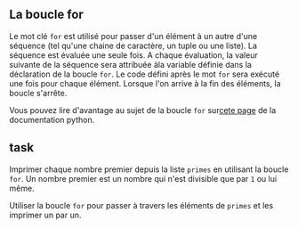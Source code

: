 ## La boucle for

Le mot clé `for` est utilisé pour passer d'un élément à un autre d'une séquence (tel qu'une chaine de caractère, 
un tuple ou une liste). La séquence est évaluée une seule fois. A chaque évaluation, la valeur suivante de la séquence 
sera attribuée àla variable définie dans la déclaration de la boucle `for`. Le code défini après le mot `for` 
sera exécuté une fois pour chaque élément. Lorsque l'on arrive à la fin des éléments, la boucle s'arrête.

Vous pouvez lire d'avantage au sujet de la boucle `for` sur<a href="https://docs.python.org/3/reference/compound_stmts.html#the-for-statement">cete page</a> de la documentation python.

## task

Imprimer chaque nombre premier depuis la liste `primes` en utilisant la boucle `for`. Un nombre premier est un nombre 
qui n'est divisible que par `1` ou lui même.
  

<div class='hint'>Utiliser la boucle <code>for</code> pour passer à travers les éléments de <code>primes</code> et les imprimer un par un.</div>
